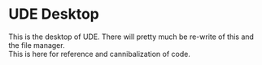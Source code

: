 # UDE Desktop
This is the desktop of UDE. There will pretty much be re-write of this and the file manager.<br/>
This is here for reference and cannibalization of code.
